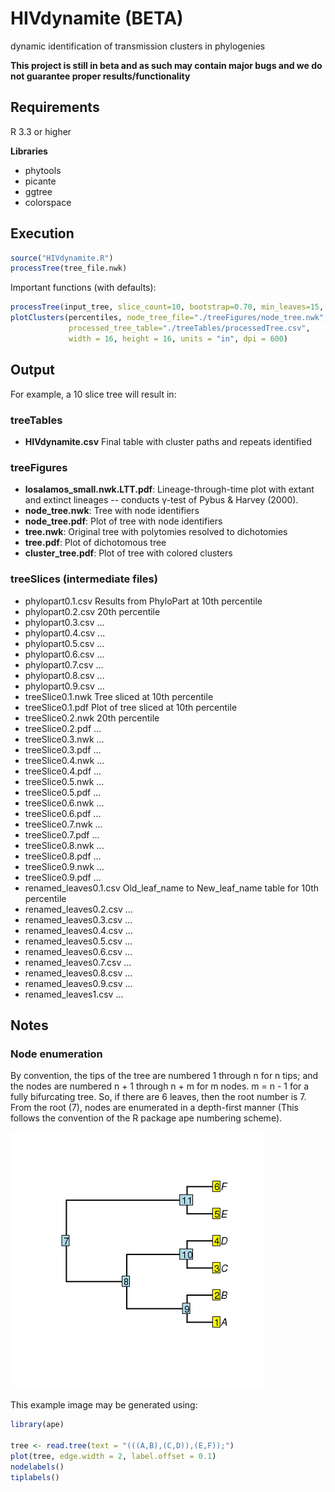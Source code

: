 # HIVdynamite (BETA)
dynamic identification of transmission clusters in phylogenies

<b>This project is still in beta and as such may contain major bugs and we do not guarantee proper results/functionality</b>

## Requirements
R 3.3 or higher

<b>Libraries</b>

* phytools
* picante
* ggtree
* colorspace

## Execution 

```R
source("HIVdynamite.R")
processTree(tree_file.nwk)
```

Important functions (with defaults):

```R
processTree(input_tree, slice_count=10, bootstrap=0.70, min_leaves=15, perc_dist=0.05)
plotClusters(percentiles, node_tree_file="./treeFigures/node_tree.nwk",
             processed_tree_table="./treeTables/processedTree.csv",
             width = 16, height = 16, units = "in", dpi = 600)
```

## Output

For example, a 10 slice tree will result in:

### treeTables
* <b>HIVdynamite.csv</b>                 Final table with cluster paths and repeats identified

### treeFigures
* <b>losalamos_small.nwk.LTT.pdf</b>: Lineage-through-time plot with extant and extinct lineages -- conducts γ-test of Pybus & Harvey (2000).
* <b>node_tree.nwk</b>: Tree with node identifiers
* <b>node_tree.pdf</b>: Plot of tree with node identifiers
* <b>tree.nwk</b>: Original tree with polytomies resolved to dichotomies
* <b>tree.pdf</b>: Plot of dichotomous tree
* <b>cluster_tree.pdf</b>: Plot of tree with colored clusters

### treeSlices (intermediate files)
* phylopart0.1.csv                Results from PhyloPart at 10th percentile
* phylopart0.2.csv                20th percentile
* phylopart0.3.csv                ...
* phylopart0.4.csv                ...
* phylopart0.5.csv                ...
* phylopart0.6.csv                ...
* phylopart0.7.csv                ...
* phylopart0.8.csv                ...
* phylopart0.9.csv                ...
* treeSlice0.1.nwk                Tree sliced at 10th percentile
* treeSlice0.1.pdf                Plot of tree sliced at 10th percentile
* treeSlice0.2.nwk                20th percentile
* treeSlice0.2.pdf                ...
* treeSlice0.3.nwk                ...
* treeSlice0.3.pdf                ...
* treeSlice0.4.nwk                ...
* treeSlice0.4.pdf                ...
* treeSlice0.5.nwk                ...
* treeSlice0.5.pdf                ...
* treeSlice0.6.nwk                ...
* treeSlice0.6.pdf                ...
* treeSlice0.7.nwk                ...
* treeSlice0.7.pdf                ...
* treeSlice0.8.nwk                ...
* treeSlice0.8.pdf                ...
* treeSlice0.9.nwk                ...
* treeSlice0.9.pdf                ...
* renamed_leaves0.1.csv           Old_leaf_name to New_leaf_name table for 10th percentile
* renamed_leaves0.2.csv           ...
* renamed_leaves0.3.csv           ...
* renamed_leaves0.4.csv           ...
* renamed_leaves0.5.csv           ...
* renamed_leaves0.6.csv           ...
* renamed_leaves0.7.csv           ...
* renamed_leaves0.8.csv           ...
* renamed_leaves0.9.csv           ...
* renamed_leaves1.csv             ...

## Notes
### Node enumeration
By convention, the tips of the tree are numbered 1 through n for n tips; and the nodes are numbered n + 1 through n + m for m nodes. m = n - 1 for a fully bifurcating tree. So, if there are 6 leaves, then the root number is 7. From the root (7), nodes are enumerated in a depth-first manner (This follows the convention of the R package ape numbering scheme).

![Alt text](./Images/numbering_example.png?raw=true "Numbered Tree")

This example image may be generated using:

```R
library(ape)

tree <- read.tree(text = "(((A,B),(C,D)),(E,F));")
plot(tree, edge.width = 2, label.offset = 0.1)
nodelabels()
tiplabels()
```

